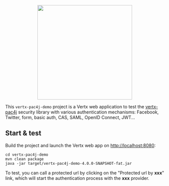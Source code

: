 <p align="center">
  <img src="https://pac4j.github.io/pac4j/img/logo-vertx.png" width="300" />
</p>

This `vertx-pac4j-demo` project is a Vertx web application to test the [vertx-pac4j](https://github.com/pac4j/vertx-pac4j) security library with various authentication mechanisms: Facebook, Twitter, form, basic auth, CAS, SAML, OpenID Connect, JWT...

## Start & test

Build the project and launch the Vertx web app on [http://localhost:8080](http://localhost:8080):

    cd vertx-pac4j-demo
    mvn clean package
    java -jar target/vertx-pac4j-demo-4.0.0-SNAPSHOT-fat.jar

To test, you can call a protected url by clicking on the "Protected url by **xxx**" link, which will start the authentication process with the **xxx** provider.
